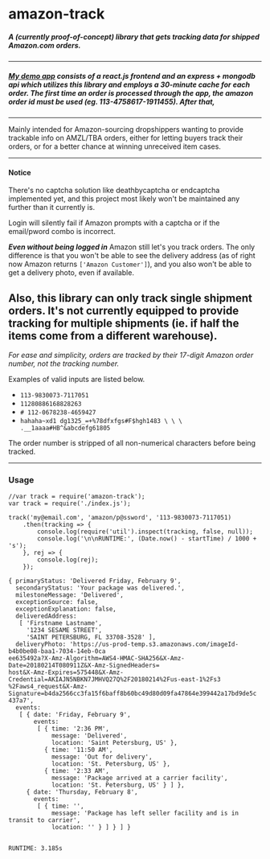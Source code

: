 # amazon-track

##### A (currently proof-of-concept) library that gets tracking data for shipped Amazon.com orders.

---

##### [My demo app](https://lgtr.herokuapp.com) consists of a react.js frontend and an express + mongodb api which utilizes this library and employs a 30-minute cache for each order. The first time an order is processed through the app, the amazon order id must be used (eg. 113-4758617-1911455). After that,

---

Mainly intended for Amazon-sourcing dropshippers wanting to provide trackable info on AMZL/TBA orders, either for letting buyers track their orders, or for a better chance at winning unreceived item cases.

---

#### Notice

There's no captcha solution like deathbycaptcha or endcaptcha implemented yet, and this project most likely won't be maintained any further than it currently is.

Login will silently fail if Amazon prompts with a captcha or if the email/pword combo is incorrect.

**_Even without being logged in_** Amazon still let's you track orders. The only difference is that you won't be able to see the delivery address (as of right now Amazon returns `['Amazon Customer']`), and you also won't be able to get a delivery photo, even if available.

## Also, this library can only track single shipment orders. It's not currently equipped to provide tracking for multiple shipments (ie. if half the items come from a different warehouse).

_For ease and simplicity, orders are tracked by their 17-digit Amazon order number, not the tracking number._

Examples of valid inputs are listed below.

- `113-9830073-7117051`
- `11280886168828263`
- `# 112-0678238-4659427`
- `hahaha~xd1 dg1325_=+%78dfxfgs#F$hgh1483 \ \ \ .__1aaaa#HB^&abcdefg61805`

The order number is stripped of all non-numerical characters before being tracked.

---

### Usage

```
//var track = require('amazon-track');
var track = require('./index.js');

track('my@email.com', 'amazon/p@ssword', '113-9830073-7117051)
    .then(tracking => {
        console.log(require('util').inspect(tracking, false, null));
        console.log('\n\nRUNTIME:', (Date.now() - startTime) / 1000 + 's');
    }, rej => {
        console.log(rej);
    });
```

```
{ primaryStatus: 'Delivered Friday, February 9',
  secondaryStatus: 'Your package was delivered.',
  milestoneMessage: 'Delivered',
  exceptionSource: false,
  exceptionExplanation: false,
  deliveredAddress:
   [ 'Firstname Lastname',
     '1234 SESAME STREET',
     'SAINT PETERSBURG, FL 33708-3528' ],
  deliveryPhoto: 'https://us-prod-temp.s3.amazonaws.com/imageId-b4b0be08-baa1-7034-14eb-0ca
ee635492a?X-Amz-Algorithm=AWS4-HMAC-SHA256&X-Amz-Date=20180214T080911Z&X-Amz-SignedHeaders=
host&X-Amz-Expires=575448&X-Amz-Credential=AKIAJN5NBKN7JMHVQ27Q%2F20180214%2Fus-east-1%2Fs3
%2Faws4_request&X-Amz-Signature=b4da2566cc3fa15f6baff8b60bc49d80d09fa47864e399442a17bd9de5c
437a7',
  events:
   [ { date: 'Friday, February 9',
       events:
        [ { time: '2:36 PM',
            message: 'Delivered',
            location: 'Saint Petersburg, US' },
          { time: '11:50 AM',
            message: 'Out for delivery',
            location: 'St. Petersburg, US' },
          { time: '2:33 AM',
            message: 'Package arrived at a carrier facility',
            location: 'St. Petersburg, US' } ] },
     { date: 'Thursday, February 8',
       events:
        [ { time: '',
            message: 'Package has left seller facility and is in transit to carrier',
            location: '' } ] } ] }


RUNTIME: 3.185s
```
